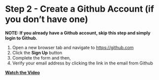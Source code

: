 # Step 2 - Create a Github Account (if you don’t have one)

**NOTE: If you already have a Github account, skip this step and simply login
to Github.**

1. Open a new browser tab and navigate to https://github.com
2. Click the **Sign Up** button
3. Complete the form and then,
4. Verify your email address by clicking the link in the email from Github

**[Watch the Video](https://youtu.be/3jiey--sjJ4)**
